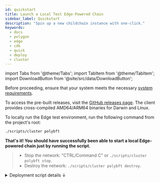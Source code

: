 ```yaml
---
id: quickstart
title: Launch a Local Test Edge-Powered Chain
sidebar_label: Quickstart
description: "Spin up a new childchain instance with one-click."
keywords:
  - docs
  - polygon
  - edge
  - cdk
  - quick
  - deploy
  - cluster
---
```


import Tabs from '@theme/Tabs';
import TabItem from '@theme/TabItem';
import DownloadButton from '@site/src/data/DownloadButton';

Before proceeding, ensure that your system meets the necessary [system requirements](/docs/cdk/edge/operate/system.md).

To access the pre-built releases, visit the [GitHub releases page](https://github.com/0xPolygon/polygon-edge/releases). The client provides cross-compiled AMD64/ARM64 binaries for Darwin and Linux.

To locally run the Edge test environment, run the following command from the project's root:

  ```bash
  ./scripts/cluster polybft
  ```

**That's it! You should have successfully been able to start a local Edge-powered chain just by running the script.**

> - Stop the network: "CTRL/Command C" or `./scripts/cluster polybft stop`.
> - Destroy the network: `./scripts/cluster polybft destroy`.

<details>
<summary>Deployment script details ↓</summary>

The script is available under the "scripts" directory of the client.
These are the optional configuration parameters you can pass to the script:

<details>
<summary>Flags ↓</summary>

| Flag | Description | Default Value |
|------|-------------|---------------|
| --block-gas-limit | Maximum gas allowed for a block. | 10000000 |
| --premine | Address and amount of tokens to premine in the genesis block. | 0x85da99c8a7c2c95964c8efd687e95e632fc533d6:1000000000000000000000 |
| --epoch-size | Number of blocks per epoch. | 10 |
| --data-dir | Directory to store chain data. | test-chain- |
| --num | Number of nodes in the network. | 4 |
| --bootnode | Bootstrap node address in multiaddress format. | /ip4/127.0.0.1/tcp/30301/p2p/... |
| --insecure | Disable TLS. | |
| --log-level | Logging level for validators. | INFO |
| --seal | Enable block sealing. | |
| --help | Print usage information. | |

</details>

After running the command, the test network will be initialized with PolyBFT consensus engine and the genesis file will be created. Then, the four validators will start running, and their log outputs will be displayed in the terminal.

By default, this will start an Edge network with PolyBFT consensus engine, four validators, and premine of 1 billion tokens at address `0x85da99c8a7c2c95964c8efd687e95e632fc533d6`.

The nodes will continue to run until stopped manually. To stop the network, open a new session and use the following command, or, simply press "CTRL/Command C" in the CLI:

  ```bash
  ./scripts/cluster polybft stop
  ```

go
go
If you want to destroy the environment, use the following command:

  ```bash
  ./scripts/cluster polybft destroy
  ```

### Explanation of the deployment script

The deployment script is a wrapper script for starting an Edge test network with PolyBFT consensus engine. It offers the following functionality:

- Initialize the network with either IBFT or PolyBFT consensus engine.
- Create the genesis file for the test network.
- Start the validators on four separate ports.
- Write the logs to separate log files for each validator.
- Stop and destroy the environment when no longer needed.
- The script also allows you to choose between running the environment from a local binary or a Docker container.

For reference, it is referenced below.

<details>
<summary>cluster</summary>

```sh
#!/usr/bin/env bash

function initIbftConsensus() {
  echo "Running with ibft consensus"
  ./polygon-edge secrets init --insecure --data-dir test-chain- --num 4

  node1_id=$(./polygon-edge secrets output --data-dir test-chain-1 | grep Node | head -n 1 | awk -F ' ' '{print $4}')
  node2_id=$(./polygon-edge secrets output --data-dir test-chain-2 | grep Node | head -n 1 | awk -F ' ' '{print $4}')

  genesis_params="--consensus ibft --ibft-validators-prefix-path test-chain- \
    --bootnode /ip4/127.0.0.1/tcp/30301/p2p/$node1_id \
    --bootnode /ip4/127.0.0.1/tcp/30302/p2p/$node2_id"
}

function initPolybftConsensus() {
  echo "Running with polybft consensus"
  genesis_params="--consensus polybft"

  address1=$(./polygon-edge polybft-secrets --insecure --data-dir test-chain-1 | grep Public | head -n 1 | awk -F ' ' '{print $5}')
  address2=$(./polygon-edge polybft-secrets --insecure --data-dir test-chain-2 | grep Public | head -n 1 | awk -F ' ' '{print $5}')
  address3=$(./polygon-edge polybft-secrets --insecure --data-dir test-chain-3 | grep Public | head -n 1 | awk -F ' ' '{print $5}')
  address4=$(./polygon-edge polybft-secrets --insecure --data-dir test-chain-4 | grep Public | head -n 1 | awk -F ' ' '{print $5}')
}

function createGenesis() {
  ./polygon-edge genesis $genesis_params \
    --block-gas-limit 10000000 \
    --premine 0x85da99c8a7c2c95964c8efd687e95e632fc533d6:1000000000000000000000 \
    --premine 0x0000000000000000000000000000000000000000 \
    --epoch-size 10 \
    --burn-contract 0:0x0000000000000000000000000000000000000000 \
    --reward-wallet 0xDEADBEEF:1000000
}

function initRootchain() {
  echo "Initializing rootchain"

  if [ "$1" == "write-logs" ]; then
    echo "Writing rootchain server logs to the file..."
    ./polygon-edge rootchain server 2>&1 | tee ./rootchain-server.log &
  else
    ./polygon-edge rootchain server >/dev/null &
  fi

  set +e
  t=1
  while [ $t -gt 0 ]; do
    nc -z 127.0.0.1 8545 </dev/null
    t=$?
    sleep 1
  done
  set -e

  ./polygon-edge polybft stake-manager-deploy \
    --jsonrpc http://127.0.0.1:8545 \
    --test

  stakeManagerAddr=$(cat genesis.json | jq -r '.params.engine.polybft.bridge.stakeManagerAddr')
  stakeToken=$(cat genesis.json | jq -r '.params.engine.polybft.bridge.stakeTokenAddr')

  ./polygon-edge rootchain deploy \
    --stake-manager ${stakeManagerAddr} \
    --test

  customSupernetManagerAddr=$(cat genesis.json | jq -r '.params.engine.polybft.bridge.customSupernetManagerAddr')
  supernetID=$(cat genesis.json | jq -r '.params.engine.polybft.supernetID')

  ./polygon-edge rootchain fund \
    --stake-token ${stakeToken} \
    --mint \
    --addresses ${address1},${address2},${address3},${address4} \
    --amounts 1000000000000000000000000,1000000000000000000000000,1000000000000000000000000,1000000000000000000000000

  ./polygon-edge polybft whitelist-validators \
    --addresses ${address1},${address2},${address3},${address4} \
    --supernet-manager ${customSupernetManagerAddr} \
    --private-key aa75e9a7d427efc732f8e4f1a5b7646adcc61fd5bae40f80d13c8419c9f43d6d \
    --jsonrpc http://127.0.0.1:8545

  counter=1
  while [ $counter -le 4 ]; do
    echo "Registering validator: ${counter}"

    ./polygon-edge polybft register-validator \
      --supernet-manager ${customSupernetManagerAddr} \
      --data-dir test-chain-${counter} \
      --jsonrpc http://127.0.0.1:8545

    ./polygon-edge polybft stake \
      --data-dir test-chain-${counter} \
      --amount 1000000000000000000000000 \
      --supernet-id ${supernetID} \
      --stake-manager ${stakeManagerAddr} \
      --stake-token ${stakeToken} \
      --jsonrpc http://127.0.0.1:8545

    ((counter++))
  done

  ./polygon-edge polybft supernet \
    --private-key aa75e9a7d427efc732f8e4f1a5b7646adcc61fd5bae40f80d13c8419c9f43d6d \
    --supernet-manager ${customSupernetManagerAddr} \
    --stake-manager ${stakeManagerAddr} \
    --finalize-genesis-set \
    --enable-staking \
    --jsonrpc http://127.0.0.1:8545
}

function startServerFromBinary() {
  if [ "$1" == "write-logs" ]; then
    echo "Writing validators logs to the files..."
    ./polygon-edge server --data-dir ./test-chain-1 --chain genesis.json \
      --grpc-address :10000 --libp2p :30301 --jsonrpc :10002 \
      --num-block-confirmations 2 --seal --log-level DEBUG 2>&1 | tee ./validator-1.log &
    ./polygon-edge server --data-dir ./test-chain-2 --chain genesis.json \
      --grpc-address :20000 --libp2p :30302 --jsonrpc :20002 \
      --num-block-confirmations 2 --seal --log-level DEBUG 2>&1 | tee ./validator-2.log &
    ./polygon-edge server --data-dir ./test-chain-3 --chain genesis.json \
      --grpc-address :30000 --libp2p :30303 --jsonrpc :30002 \
      --num-block-confirmations 2 --seal --log-level DEBUG 2>&1 | tee ./validator-3.log &
    ./polygon-edge server --data-dir ./test-chain-4 --chain genesis.json \
      --grpc-address :40000 --libp2p :30304 --jsonrpc :40002 \
      --num-block-confirmations 2 --seal --log-level DEBUG 2>&1 | tee ./validator-4.log &
    wait
  else
    ./polygon-edge server --data-dir ./test-chain-1 --chain genesis.json \
      --grpc-address :10000 --libp2p :30301 --jsonrpc :10002 \
      --num-block-confirmations 2 --seal --log-level DEBUG &
    ./polygon-edge server --data-dir ./test-chain-2 --chain genesis.json \
      --grpc-address :20000 --libp2p :30302 --jsonrpc :20002 \
      --num-block-confirmations 2 --seal --log-level DEBUG &
    ./polygon-edge server --data-dir ./test-chain-3 --chain genesis.json \
      --grpc-address :30000 --libp2p :30303 --jsonrpc :30002 \
      --num-block-confirmations 2 --seal --log-level DEBUG &
    ./polygon-edge server --data-dir ./test-chain-4 --chain genesis.json \
      --grpc-address :40000 --libp2p :30304 --jsonrpc :40002 \
      --num-block-confirmations 2 --seal --log-level DEBUG &
    wait
  fi
}

function startServerFromDockerCompose() {
  if [ "$1" != "polybft" ]
  then
    export EDGE_CONSENSUS="$1"
  fi

  docker-compose -f ./docker/local/docker-compose.yml up -d --build
}

function destroyDockerEnvironment() {
  docker-compose -f ./docker/local/docker-compose.yml down -v
}

function stopDockerEnvironment() {
  docker-compose -f ./docker/local/docker-compose.yml stop
}

set -e

# Reset test-dirs
rm -rf test-chain-*
rm -f genesis.json

# Build binary
go build -o polygon-edge .

# If --docker flag is set run docker environment otherwise run from binary
case "$2" in
"--docker")
  # cluster {consensus} --docker destroy
  if [ "$3" == "destroy" ]; then
    destroyDockerEnvironment
    echo "Docker $1 environment destroyed!"
    exit 0
  # cluster {consensus} --docker stop
  elif [ "$3" == "stop" ]; then
    stopDockerEnvironment
    echo "Docker $1 environment stopped!"
    exit 0
  fi

  # cluster {consensus} --docker
  echo "Running $1 docker environment..."
  startServerFromDockerCompose $1
  echo "Docker $1 environment deployed."
  exit 0
  ;;
# cluster {consensus}
*)
  echo "Running $1 environment from local binary..."
  # Initialize ibft or polybft consensus
  if [ "$1" == "ibft" ]; then
    # Initialize ibft consensus
    initIbftConsensus
    # Create genesis file and start the server from binary
    createGenesis
    startServerFromBinary $2
    exit 0
  elif [ "$1" == "polybft" ]; then
    # Initialize polybft consensus
    initPolybftConsensus
    # Create genesis file and start the server from binary
    createGenesis
    initRootchain $2
    startServerFromBinary $2
    exit 0
  else
    echo "Unsupported consensus mode. Supported modes are: ibft and polybft "
    exit 1
  fi
  ;;
esac
```

</details>
</details>
